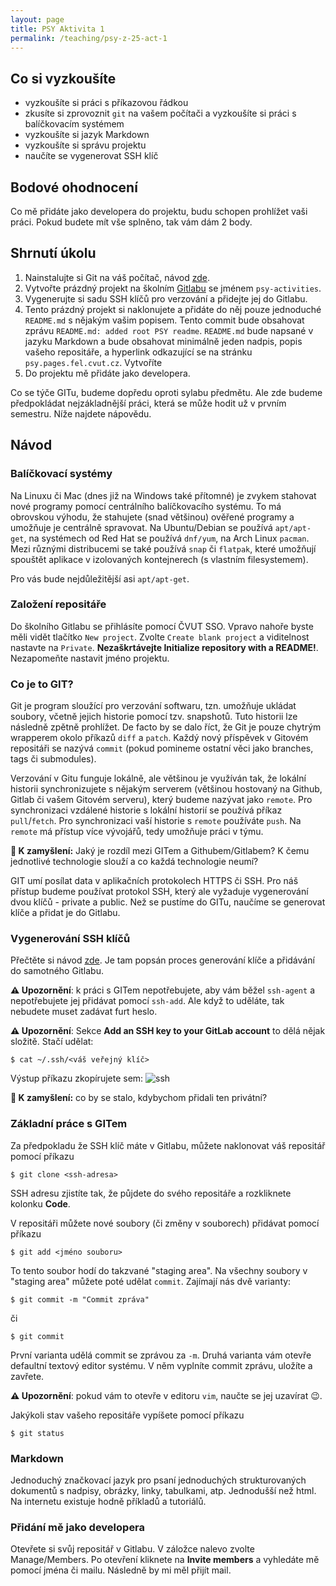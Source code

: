 ```yaml
---
layout: page
title: PSY Aktivita 1
permalink: /teaching/psy-z-25-act-1
---
```


## Co si vyzkoušíte
- vyzkoušíte si práci s příkazovou řádkou
- zkusíte si zprovoznit `git` na vašem počítači
  a vyzkoušíte si práci s balíčkovacím systémem
- vyzkoušíte si jazyk Markdown
- vyzkoušíte si správu projektu
- naučíte se vygenerovat SSH klíč

## Bodové ohodnocení
Co mě přidáte jako developera do projektu,
budu schopen prohlížet vaši práci. Pokud budete mít vše splněno, tak vám dám 2 body.

## Shrnutí úkolu
1. Nainstalujte si Git na váš počítač, návod [zde](https://git-scm.com/book/en/v2/Getting-Started-Installing-Git).
2. Vytvořte prázdný projekt na školním [Gitlabu](https://gitlab.fel.cvut.cz) se jménem
   `psy-activities`.
3. Vygenerujte si sadu SSH klíčů pro verzování a přidejte jej do Gitlabu.
4. Tento prázdný projekt si naklonujete a přidáte do něj pouze jednoduché `README.md`
   s nějakým vašim popisem. Tento commit bude obsahovat zprávu
   `README.md: added root PSY readme`.
   `README.md` bude napsané v jazyku Markdown a bude obsahovat
   minimálně jeden nadpis, popis vašeho repositáře, a hyperlink
   odkazující se na stránku `psy.pages.fel.cvut.cz`.
   Vytvoříte 
6. Do projektu mě přidáte jako developera.

Co se týče GITu, budeme dopředu oproti sylabu předmětu. Ale zde budeme předpokládat
nejzákladnější práci, která se může hodit už v prvním semestru. Níže najdete nápovědu.

## Návod
### Balíčkovací systémy
Na Linuxu či Mac (dnes již na Windows také přítomné) je zvykem stahovat nové programy
pomocí centrálního balíčkovacího systému. To má obrovskou výhodu,
že stahujete (snad většinou) ověřené programy a umožňuje je centrálně
spravovat. Na Ubuntu/Debian se používá `apt/apt-get`, na systémech
od Red Hat se používá `dnf/yum`, na Arch Linux `pacman`.
Mezi různými distribucemi se také používá `snap` či `flatpak`,
které umožňují spouštět aplikace v izolovaných kontejnerech (s vlastním
filesystemem).

Pro vás bude nejdůležitější asi `apt/apt-get`.

### Založení repositáře
Do školního Gitlabu se přihlásíte pomocí ČVUT SSO. Vpravo nahoře byste měli vidět
tlačítko `New project`. Zvolte `Create blank project` a viditelnost nastavte
na `Private`. **Nezaškrtávejte Initialize repository with a README!**.
Nezapomeňte nastavit jméno projektu.

### Co je to GIT?
Git je program sloužící pro verzování softwaru, tzn. umožňuje ukládat soubory,
včetně jejich historie pomocí tzv. snapshotů.
Tuto historii lze následně zpětně prohlížet.
De facto by se dalo říct, že Git je pouze chytrým
wrapperem okolo příkazů `diff` a `patch`. Každý nový příspěvek v Gitovém
repositáři se nazývá `commit` (pokud pomineme ostatní věci jako branches,
tags či submodules).

Verzování v Gitu funguje lokálně, ale většinou je využíván tak,
že lokální historii synchronizujete s nějakým serverem (většinou hostovaný
na Github, Gitlab či vašem Gitovém serveru), který budeme
nazývat jako `remote`. Pro synchronizaci
vzdálené historie s lokální historií se používá příkaz `pull`/`fetch`.
Pro synchronizaci vaší historie s `remote` používáte `push`.
Na `remote` má přístup více vývojářů, tedy umožňuje práci v týmu.

**🧠 K zamyšlení:** Jaký je rozdíl mezi GITem a Githubem/Gitlabem? K čemu jednotlivé technologie slouží
a co každá technologie neumí?

GIT umí posílat data v aplikačních protokolech HTTPS či SSH.
Pro náš přístup budeme používat protokol SSH, který ale vyžaduje vygenerování
dvou klíčů - private a public. Než se pustíme do GITu, naučíme
se generovat klíče a přidat je do Gitlabu.

### Vygenerování SSH klíčů

Přečtěte si návod [zde](https://docs.gitlab.com/user/ssh/).
Je tam popsán proces generování klíče a přidávání do samotného
Gitlabu.

**⚠️ Upozornění**: k práci s GITem nepotřebujete, aby vám běžel
`ssh-agent` a nepotřebujete jej přidávat pomocí `ssh-add`. Ale když
to uděláte, tak nebudete muset zadávat furt heslo.

**⚠️ Upozornění**: Sekce **Add an SSH key to your GitLab account**
to dělá nějak složitě. Stačí udělat:
```
$ cat ~/.ssh/<váš veřejný klíč>
```
Výstup příkazu zkopírujete sem:
![ssh](../../assets/gitlab-ssh.webp)

**🧠 K zamyšlení:** co by se stalo, kdybychom přidali ten privátní?

### Základní práce s GITem
Za předpokladu že SSH klíč máte v Gitlabu, můžete
naklonovat váš repositář pomocí příkazu
```
$ git clone <ssh-adresa>
```
SSH adresu zjistíte tak, že půjdete do svého repositáře a rozkliknete
kolonku **Code**.

V repositáři můžete nové soubory (či změny v souborech) přidávat
pomocí příkazu
```
$ git add <jméno souboru>
```
To tento soubor hodí do takzvané "staging area". Na všechny soubory
v "staging area" můžete poté udělat `commit`.
Zajímají nás dvě varianty:
```
$ git commit -m "Commit zpráva"
```
či
```
$ git commit
```

První varianta udělá commit se zprávou za `-m`. Druhá varianta vám
otevře defaultní textový editor systému. V něm vyplníte commit zprávu,
uložíte a zavřete.

**⚠️ Upozornění**: pokud vám to otevře v editoru `vim`, naučte se
jej uzavírat 😉.

Jakýkoli stav vašeho repositáře vypíšete pomocí příkazu
```
$ git status
```

### Markdown
Jednoduchý značkovací jazyk pro psaní jednoduchých strukturovaných
dokumentů s nadpisy, obrázky, linky, tabulkami, atp.
Jednodušší než html. Na internetu existuje hodně příkladů
a tutoriálů.

### Přidání mě jako developera
Otevřete si svůj repositář v Gitlabu. V záložce nalevo zvolte
Manage/Members. Po otevření kliknete na **Invite members**
a vyhledáte mě pomocí jména či mailu. Následně by mi měl přijít mail.